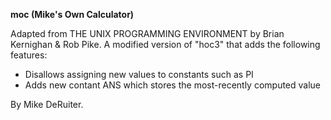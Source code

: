 **moc (Mike's Own Calculator)**

Adapted from THE UNIX PROGRAMMING ENVIRONMENT by Brian Kernighan & Rob Pike. A modified version of "hoc3" that adds the following features:

* Disallows assigning new values to constants such as PI
* Adds new contant ANS which stores the most-recently computed value

By Mike DeRuiter.
